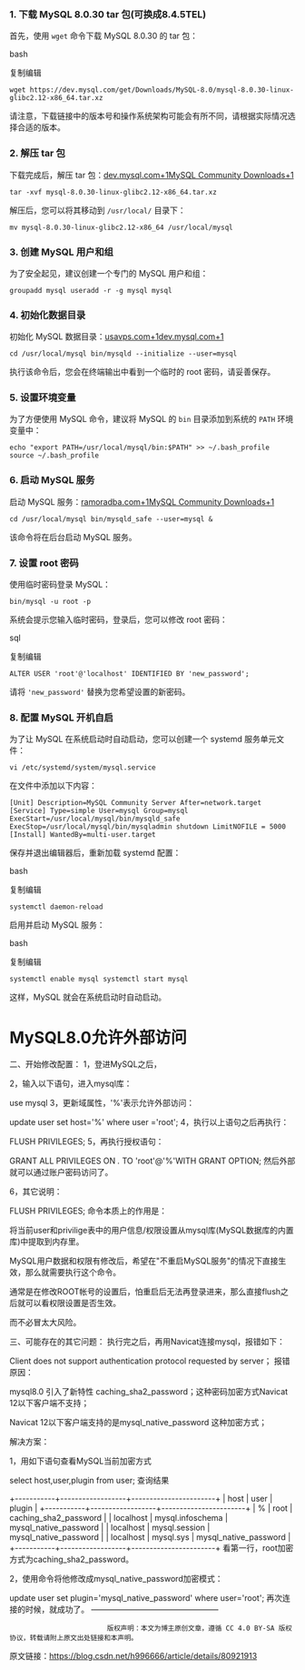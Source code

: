 ### 1. 下载 MySQL 8.0.30 tar 包(可换成8.4.5TEL)

首先，使用 `wget` 命令下载 MySQL 8.0.30 的 tar 包：​

bash

复制编辑

`wget https://dev.mysql.com/get/Downloads/MySQL-8.0/mysql-8.0.30-linux-glibc2.12-x86_64.tar.xz`

请注意，下载链接中的版本号和操作系统架构可能会有所不同，请根据实际情况选择合适的版本。​

### 2. 解压 tar 包

下载完成后，解压 tar 包：​[dev.mysql.com+1MySQL Community Downloads+1](https://dev.mysql.com/doc/mysql-installation-excerpt/8.0/en/binary-installation.html?utm_source=chatgpt.com)

`tar -xvf mysql-8.0.30-linux-glibc2.12-x86_64.tar.xz`

解压后，您可以将其移动到 `/usr/local/` 目录下：​


`mv mysql-8.0.30-linux-glibc2.12-x86_64 /usr/local/mysql`

### 3. 创建 MySQL 用户和组

为了安全起见，建议创建一个专门的 MySQL 用户和组：​

`groupadd mysql useradd -r -g mysql mysql`

### 4. 初始化数据目录

初始化 MySQL 数据目录：​[usavps.com+1dev.mysql.com+1](https://usavps.com/blog/29491/?utm_source=chatgpt.com)


`cd /usr/local/mysql bin/mysqld --initialize --user=mysql`

执行该命令后，您会在终端输出中看到一个临时的 root 密码，请妥善保存。​

### 5. 设置环境变量

为了方便使用 MySQL 命令，建议将 MySQL 的 `bin` 目录添加到系统的 `PATH` 环境变量中：​

`echo "export PATH=/usr/local/mysql/bin:$PATH" >> ~/.bash_profile source ~/.bash_profile`

### 6. 启动 MySQL 服务

启动 MySQL 服务：​[ramoradba.com+1MySQL Community Downloads+1](https://ramoradba.com/2022/10/02/install-mysql-5-7-community-server-using-rpm-bundle-centos-7/?utm_source=chatgpt.com)


`cd /usr/local/mysql bin/mysqld_safe --user=mysql &`

该命令将在后台启动 MySQL 服务。​

### 7. 设置 root 密码

使用临时密码登录 MySQL：​


`bin/mysql -u root -p`

系统会提示您输入临时密码，登录后，您可以修改 root 密码：​

sql

复制编辑

`ALTER USER 'root'@'localhost' IDENTIFIED BY 'new_password';`

请将 `'new_password'` 替换为您希望设置的新密码。​

### 8. 配置 MySQL 开机自启

为了让 MySQL 在系统启动时自动启动，您可以创建一个 systemd 服务单元文件：​


`vi /etc/systemd/system/mysql.service`

在文件中添加以下内容：​


`[Unit] Description=MySQL Community Server After=network.target  [Service] Type=simple User=mysql Group=mysql ExecStart=/usr/local/mysql/bin/mysqld_safe ExecStop=/usr/local/mysql/bin/mysqladmin shutdown LimitNOFILE = 5000  [Install] WantedBy=multi-user.target`

保存并退出编辑器后，重新加载 systemd 配置：​

bash

复制编辑

`systemctl daemon-reload`

启用并启动 MySQL 服务：​

bash

复制编辑

`systemctl enable mysql systemctl start mysql`

这样，MySQL 就会在系统启动时自动启动。

# MySQL8.0允许外部访问
二、开始修改配置：
1，登进MySQL之后，

2，输入以下语句，进入mysql库：

use mysql
3，更新域属性，'%'表示允许外部访问：

update user set host='%' where user ='root';
4，执行以上语句之后再执行：

FLUSH PRIVILEGES;
5，再执行授权语句：

GRANT ALL PRIVILEGES ON *.* TO 'root'@'%'WITH GRANT OPTION;
然后外部就可以通过账户密码访问了。

6，其它说明：

FLUSH PRIVILEGES; 命令本质上的作用是：

将当前user和privilige表中的用户信息/权限设置从mysql库(MySQL数据库的内置库)中提取到内存里。

MySQL用户数据和权限有修改后，希望在"不重启MySQL服务"的情况下直接生效，那么就需要执行这个命令。

通常是在修改ROOT帐号的设置后，怕重启后无法再登录进来，那么直接flush之后就可以看权限设置是否生效。

而不必冒太大风险。

三、可能存在的其它问题：
执行完之后，再用Navicat连接mysql，报错如下：

Client does not support authentication protocol requested by server；
报错原因：

mysql8.0 引入了新特性 caching_sha2_password；这种密码加密方式Navicat 12以下客户端不支持；

Navicat 12以下客户端支持的是mysql_native_password 这种加密方式；

解决方案：

1，用如下语句查看MySQL当前加密方式

select host,user,plugin from user;
查询结果

+-----------+------------------+-----------------------+
| host      | user             | plugin                |
+-----------+------------------+-----------------------+
| %         | root             | caching_sha2_password |
| localhost | mysql.infoschema | mysql_native_password |
| localhost | mysql.session    | mysql_native_password |
| localhost | mysql.sys        | mysql_native_password |
+-----------+------------------+-----------------------+
看第一行，root加密方式为caching_sha2_password。

2，使用命令将他修改成mysql_native_password加密模式：

update user set plugin='mysql_native_password' where user='root';
再次连接的时候，就成功了。
————————————————

                            版权声明：本文为博主原创文章，遵循 CC 4.0 BY-SA 版权协议，转载请附上原文出处链接和本声明。
                        
原文链接：https://blog.csdn.net/h996666/article/details/80921913